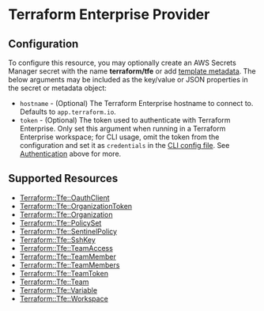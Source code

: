 # Terraform Enterprise Provider

## Configuration

To configure this resource, you may optionally create an AWS Secrets Manager secret with the name **terraform/tfe** or add [template metadata](https://github.com/iann0036/tf-cfn-provider/blob/master/examples/metadata.yaml). The below arguments may be included as the key/value or JSON properties in the secret or metadata object:

* `hostname` - (Optional) The Terraform Enterprise hostname to connect to.
  Defaults to `app.terraform.io`.
* `token` - (Optional) The token used to authenticate with Terraform Enterprise.
  Only set this argument when running in a Terraform Enterprise workspace; for
  CLI usage, omit the token from the configuration and set it as `credentials`
  in the [CLI config file](/docs/commands/cli-config.html#credentials). See
  [Authentication](#authentication) above for more.


## Supported Resources

* [Terraform::Tfe::OauthClient](OauthClient.md)
* [Terraform::Tfe::OrganizationToken](OrganizationToken.md)
* [Terraform::Tfe::Organization](Organization.md)
* [Terraform::Tfe::PolicySet](PolicySet.md)
* [Terraform::Tfe::SentinelPolicy](SentinelPolicy.md)
* [Terraform::Tfe::SshKey](SshKey.md)
* [Terraform::Tfe::TeamAccess](TeamAccess.md)
* [Terraform::Tfe::TeamMember](TeamMember.md)
* [Terraform::Tfe::TeamMembers](TeamMembers.md)
* [Terraform::Tfe::TeamToken](TeamToken.md)
* [Terraform::Tfe::Team](Team.md)
* [Terraform::Tfe::Variable](Variable.md)
* [Terraform::Tfe::Workspace](Workspace.md)